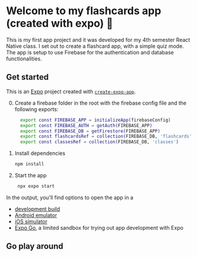 # Welcome to my flashcards app (created with expo) 👋

This is my first app project and it was developed for my 4th semester React Native class.
I set out to create a flashcard app, with a simple quiz mode.
The app is setup to use Firebase for the authentication and database functionalities.

## Get started

This is an [Expo](https://expo.dev) project created with [`create-expo-app`](https://www.npmjs.com/package/create-expo-app).

0. Create a firebase folder in the root with the firebase config file and the following exports:

    ```bash
      export const FIREBASE_APP = initializeApp(firebaseConfig)
      export const FIREBASE_AUTH = getAuth(FIREBASE_APP)
      export const FIREBASE_DB = getFirestore(FIREBASE_APP)
      export const flashcardsRef = collection(FIREBASE_DB, 'flashcards')
      export const classesRef = collection(FIREBASE_DB, 'classes')
    ```

1. Install dependencies

    ```bash
    npm install
    ```

2. Start the app

    ```bash
     npx expo start
    ```

In the output, you'll find options to open the app in a

-   [development build](https://docs.expo.dev/develop/development-builds/introduction/)
-   [Android emulator](https://docs.expo.dev/workflow/android-studio-emulator/)
-   [iOS simulator](https://docs.expo.dev/workflow/ios-simulator/)
-   [Expo Go](https://expo.dev/go), a limited sandbox for trying out app development with Expo

## Go play around
